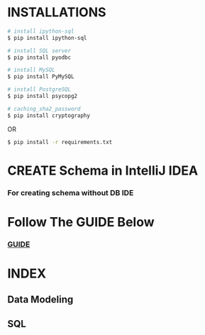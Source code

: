 # INSTALLATIONS

```bash
# install ipython-sql
$ pip install ipython-sql

# install SQL server
$ pip install pyodbc

# install MySQL
$ pip install PyMySQL

# install PostgreSQL
$ pip install psycopg2

# caching_sha2_password
$ pip install cryptography
```


OR

```bash
$ pip install -r requirements.txt
```

# CREATE Schema in IntelliJ IDEA
### For creating schema without DB IDE

# Follow The GUIDE Below
### [GUIDE](Guide.ipynb)

# INDEX
## Data Modeling

## SQL